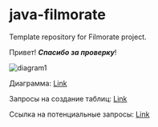 # java-filmorate
Template repository for Filmorate project.

Привет!  **_Спасибо за проверку_**!

![diagram1](https://github.com/MaxGoodfella/java-filmorate/assets/135420962/b2f51fd0-7609-4f9f-b14a-81e413a2b575)


Диаграмма:
[Link](https://dbdiagram.io/d/Filmorate-65e77c05cd45b569fb9b574c)

Запросы на создание таблиц: 
[Link](https://pastebin.com/rLpgk0ZP)

Ссылка на потенциальные запросы: 
[Link](https://pastebin.com/fYic0hQJ)
